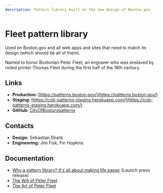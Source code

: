 ```yaml
---
description: Pattern library built on the new design of Boston.gov.
---
```


# Fleet pattern library

Used on Boston.gov and all web apps and sites that need to match its design \(which should be all of them\).

Named to honor Bostonian Peter Fleet, an engraver who was enslaved by noted printer Thomas Fleet during the first half of the 18th century.

## Links

* **Production:** [https://patterns.boston.gov/](https://patterns.boston.gov/)
* **Staging:** [https://cob-patterns-staging.herokuapp.com/](https://cob-patterns-staging.herokuapp.com/)
* **GitHub:** [CityOfBoston/patterns](https://github.com/CityOfBoston/patterns)

## Contacts

* **Design:** Sebastian Ebarb
* **Engineering:** Jim Fisk, Fin Hopkins

## Documentation

* [Why a pattern library? It's all about making life easier](https://www.boston.gov/news/why-pattern-library-its-all-about-making-life-easier) \(Launch press release\)
* [The Will of Peter Fleet](http://boston1775.blogspot.com/2014/04/the-will-of-peter-fleet.html)
* [The Art of Peter Fleet](http://boston1775.blogspot.com/2014/04/the-art-of-peter-fleet.html)

